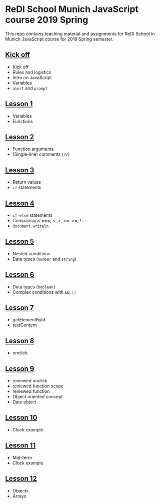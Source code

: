 # ReDI School Munich JavaScript course 2019 Spring

This repo contains teaching material and assignments for ReDI School in Munich JavaScript course for 2019 Spring semester.

## [Kick off](https://redi-school.github.io/js-munich-2019-spring/lessons/kickoff)

- Kick off
- Rules and logistics
- Intro on JavaScript
- Variables
- `alert` and `prompt`

## [Lesson 1](https://redi-school.github.io/js-munich-2019-spring/lessons/lesson1)

- Variables
- Functions

## [Lesson 2](https://redi-school.github.io/js-munich-2019-spring/lessons/lesson2)

- Function arguments
- (Single-line) comments (`//`)

## [Lesson 3](https://redi-school.github.io/js-munich-2019-spring/lessons/lesson3)

- Return values
- `if` statements

## [Lesson 4](https://redi-school.github.io/js-munich-2019-spring/lessons/lesson4)

- `if-else` statements
- Comparisons ===, <, >, <=. >=, !==
- `document.writeln`

## [Lesson 5](https://redi-school.github.io/js-munich-2019-spring/lessons/lesson5)

- Nested conditions
- Data types (`number` and `string`)

## [Lesson 6](https://redi-school.github.io/js-munich-2019-spring/lessons/lesson6)

- Data types (`boolean`)
- Complex conditions with `&&`, `||`

## [Lesson 7](https://redi-school.github.io/js-munich-2019-spring/lessons/lesson7)

- getElementById
- textContent

## [Lesson 8](https://redi-school.github.io/js-munich-2019-spring/lessons/lesson8)

- onclick

## [Lesson 9](https://redi-school.github.io/js-munich-2019-spring/lessons/lesson9)

- reviewed onclick
- reviewed function scope
- reviewed function
- Object oriented concept
- Date object

## [Lesson 10](https://redi-school.github.io/js-munich-2019-spring/lessons/lesson10)

- Clock example

## [Lesson 11](https://redi-school.github.io/js-munich-2019-spring/lessons/lesson11)

- Mid-term
- Clock example

## [Lesson 12](https://redi-school.github.io/js-munich-2019-spring/lessons/lesson12)

- Objects
- Arrays
